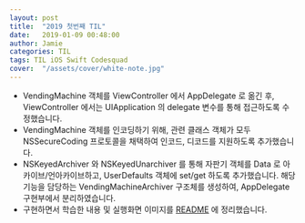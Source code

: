 ```yaml
---
layout: post
title:  "2019 첫번째 TIL"
date:   2019-01-09 00:48:00
author: Jamie
categories: TIL
tags: TIL iOS Swift Codesquad
cover:  "/assets/cover/white-note.jpg"
---
```


- VendingMachine 객체를 ViewController 에서 AppDelegate 로 옮긴 후, ViewController 에서는 UIApplication 의 delegate 변수를 통해 접근하도록 수정했습니다.
- VendingMachine 객체를 인코딩하기 위해, 관련 클래스 객체가 모두 NSSecureCoding 프로토콜을 채택하여 인코드, 디코드를 지원하도록 추가했습니다.
- NSKeyedArchiver 와 NSKeyedUnarchiver 를 통해 자판기 객체를 Data 로 아카이브/언아카이브하고, UserDefaults 객체에 set/get 하도록 추가했습니다. 해당 기능을 담당하는 VendingMachineArchiver 구조체를 생성하여, AppDelegate 구현부에서 분리하였습니다.
- 구현하면서 학습한 내용 및 실행화면 이미지를 [README](https://github.com/code-squad/swift-vendingmachineapp/tree/popsmile#3-%EC%95%B1-%EC%83%9D%EB%AA%85%EC%A3%BC%EA%B8%B0%EC%99%80-%EA%B0%9D%EC%B2%B4-%EC%A0%80%EC%9E%A5) 에 정리했습니다.